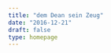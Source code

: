 ```yaml
---
title: "dem Dean sein Zeug"
date: "2016-12-21"
draft: false
type: homepage
---
```


<!-- Where marginal utility meets poor curation -->
